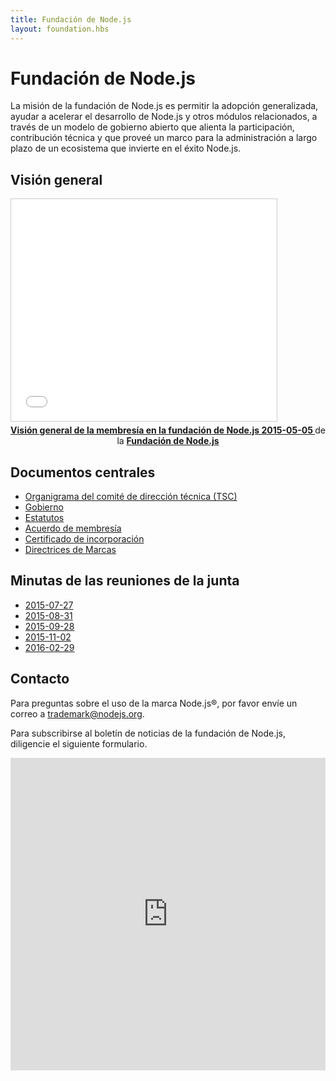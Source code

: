 ```yaml
---
title: Fundación de Node.js
layout: foundation.hbs
---
```


# Fundación de Node.js

La misión de la fundación de Node.js es permitir la adopción generalizada, ayudar a acelerar el desarrollo de Node.js
y otros módulos relacionados, a través de un modelo de gobierno abierto que alienta la participación, contribución técnica
y que proveé un marco para la administración a largo plazo de un ecosistema que invierte en el éxito Node.js.

## Visión general

<iframe class="center" src="//www.slideshare.net/slideshow/embed_code/key/gmABh2vHJx5OcI"
        width="425" height="355"
        frameborder="0" marginwidth="0" marginheight="0"
        scrolling="no"
        style="border:1px solid #CCC; border-width:1px; margin-bottom:5px; max-width: 100%;" allowfullscreen>
</iframe>

<div style="text-align:center; margin-bottom:5px">
    <strong>
        <a href="//www.slideshare.net/NodejsFoundation/node-foundation-membership-overview-20150505"
            title="Node.js Foundation Membership Overview 20150505"
            target="_blank">
            Visión general de la membresía en la fundación de Node.js 2015-05-05
        </a>
    </strong> de la <strong>
        <a href="//www.slideshare.net/NodejsFoundation" target="_blank">
            Fundación de Node.js
        </a>
    </strong>
</div>

## Documentos centrales

- [Organigrama del comité de dirección técnica (TSC)](https://github.com/nodejs/TSC/blob/master/TSC-Charter.md)
- [Gobierno](https://github.com/nodejs/TSC)
- [Estatutos](/static/documents/node-foundation-by-laws.pdf)
- [Acuerdo de membresía](http://f.cl.ly/items/0N1m3x0I3S2L203M1h1r/nodejs-foundation-membership-agreement-2015-march-04.pdf)
- [Certificado de incorporación](http://f.cl.ly/items/2b1b1o0v1e1u2i1L2w1a/nodejs-foundation-certificate-of-incorporation-2014-august-01.pdf)
- [Directrices de Marcas](https://nodejs.org/static/documents/trademark-policy.pdf)

## Minutas de las reuniones de la junta
- [2015-07-27](/static/documents/minutes/nodejs-foundation-board-meeting-2015-07-27.pdf)
- [2015-08-31](/static/documents/minutes/nodejs-foundation-board-meeting-2015-08-31.pdf)
- [2015-09-28](/static/documents/minutes/nodejs-foundation-board-meeting-2015-09-28.pdf)
- [2015-11-02](/static/documents/minutes/nodejs-foundation-board-meeting-2015-11-02.pdf)
- [2016-02-29](/static/documents/minutes/nodejs-foundation-board-meeting-2016-02-29.pdf)

## Contacto

Para preguntas sobre el uso de la marca Node.js&reg;, por favor envíe un
correo a <a href="mailto:trademark@nodejs.org?subject=Trademark">trademark@nodejs.org</a>.

Para subscribirse al boletín de noticias de la fundación de Node.js, diligencie el siguiente formulario.

<iframe src="https://go.pardot.com/l/6342/2015-09-15/2sgqpp" width="100%" height="500" type="text/html" frameborder="0" allowTransparency="true" style="border: 0"></iframe>
